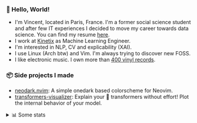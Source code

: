 ### 👋 Hello, World!

- I'm Vincent, located in Paris, France. I'm a former social science student and after few IT experiences I decided to move my career towards data science. You can find my resume [here](https://raw.githubusercontent.com/VDuchauffour/resume/main/resume.pdf).
- I work at <a href="https://www.kinetix.tech/">Kinetix<a/> as Machine Learning Engineer.
- I'm interested in NLP, CV and explicability (XAI).
- I use Linux (Arch btw) and Vim. I'm always trying to discover new FOSS.
- I like electronic music. I own more than <a href="https://www.discogs.com/user/Voigt_Kampff/collection">400 vinyl records<a/>.

### 📦 Side projects I made
  
- [neodark.nvim](https://github.com/VDuchauffour/neodark.nvim): A simple onedark based colorscheme for Neovim.
- [transformers-visualizer](https://github.com/VDuchauffour/transformers-visualizer): Explain your 🤗 transformers without effort! Plot the internal behavior of your model. 

<details><summary>📊 Some stats</summary>  
  
<p align="center">
  <img alt="VDuchauffour's github stats" src="https://github-readme-stats.vercel.app/api?username=VDuchauffour&count_private=true&include_all_commits=true&show_icons=true&theme=react"/>
  <br />
  <img alt="VDuchauffour's streak stats" src="https://streak-stats.demolab.com?user=VDuchauffour&theme=react"/>
  <br />
  <img alt="VDuchauffour's language stats" src="https://github-readme-stats.vercel.app/api/top-langs/?username=VDuchauffour&count_private=true&include_all_commits=true&show_icons=true&layout=compact&theme=react"/>
  <!--   <br />
  <img alt="VDuchauffour's Wakatime stats" src="https://github-readme-stats.vercel.app/api/wakatime?username=VDuchauffour&theme=react"/> -->
</p>

#### 🧭 Wakatime stats
<!--START_SECTION:waka-->
![Code Time](http://img.shields.io/badge/Code%20Time-696%20hrs%208%20mins-blue)

![Lines of code](https://img.shields.io/badge/From%20Hello%20World%20I%27ve%20Written-171.5%20thousand%20lines%20of%20code-blue)

**🐱 My GitHub Data** 

> 📦 31.1 kB Used in GitHub's Storage 
 > 
> 🏆 1,781 Contributions in the Year 2023
 > 
> 🚫 Not Opted to Hire
 > 
> 📜 8 Public Repositories 
 > 
> 🔑 1 Private Repositories 
 > 
**I'm an Early 🐤** 

```text
🌞 Morning                191 commits         ██░░░░░░░░░░░░░░░░░░░░░░░   06.56 % 
🌆 Daytime                1843 commits        ████████████████░░░░░░░░░   63.31 % 
🌃 Evening                729 commits         ██████░░░░░░░░░░░░░░░░░░░   25.04 % 
🌙 Night                  148 commits         █░░░░░░░░░░░░░░░░░░░░░░░░   05.08 % 
```
📅 **I'm Most Productive on Monday** 

```text
Monday                   701 commits         ██████░░░░░░░░░░░░░░░░░░░   24.08 % 
Tuesday                  456 commits         ████░░░░░░░░░░░░░░░░░░░░░   15.66 % 
Wednesday                481 commits         ████░░░░░░░░░░░░░░░░░░░░░   16.52 % 
Thursday                 578 commits         █████░░░░░░░░░░░░░░░░░░░░   19.86 % 
Friday                   565 commits         █████░░░░░░░░░░░░░░░░░░░░   19.41 % 
Saturday                 47 commits          ░░░░░░░░░░░░░░░░░░░░░░░░░   01.61 % 
Sunday                   83 commits          █░░░░░░░░░░░░░░░░░░░░░░░░   02.85 % 
```


📊 **This Week I Spent My Time On** 

```text
💬 Programming Languages: 
Python                   5 hrs 50 mins       ████████████░░░░░░░░░░░░░   49.39 % 
TOML                     3 hrs 7 mins        ███████░░░░░░░░░░░░░░░░░░   26.32 % 
Markdown                 1 hr 27 mins        ███░░░░░░░░░░░░░░░░░░░░░░   12.32 % 
Text                     29 mins             █░░░░░░░░░░░░░░░░░░░░░░░░   04.13 % 
YAML                     14 mins             █░░░░░░░░░░░░░░░░░░░░░░░░   02.03 % 
```


 Last Updated on 25/05/2023 00:39:29 UTC
<!--END_SECTION:waka-->
</details>
